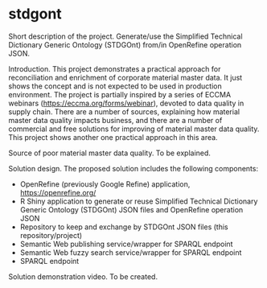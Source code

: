 # stdgont
Short description of the project.
Generate/use the Simplified Technical Dictionary Generic Ontology (STDGOnt) from/in OpenRefine operation JSON.

Introduction.
This project demonstrates a practical approach for reconciliation and enrichment of corporate material master data.
It just shows the concept and is not expected to be used in production environment.
The project is partially inspired by a series of ECCMA webinars (https://eccma.org/forms/webinar), devoted to data quality in supply chain.
There are a number of sources, explaining how material master data quality impacts business, 
and there are a number of commercial and free solutions for improving of material master data quality.
This project shows another one practical approach in this area.

Source of poor material master data quality.
To be explained.

Solution design.
The proposed solution includes the following components:
- OpenRefine (previously Google Refine) application, https://openrefine.org/
- R Shiny application to generate or reuse Simplified Technical Dictionary Generic Ontology (STDGOnt) JSON files and OpenRefine operation JSON 
- Repository to keep and exchange by STDGOnt JSON files (this repository/project)
- Semantic Web publishing service/wrapper for SPARQL endpoint
- Semantic Web fuzzy search service/wrapper for SPARQL endpoint
- SPARQL endpoint

Solution demonstration video.
To be created.
